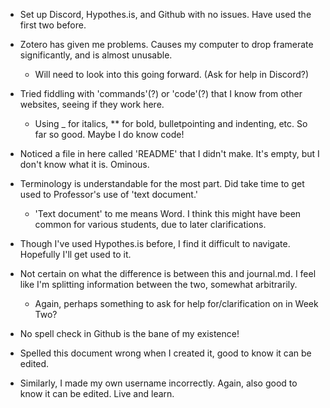* Set up Discord, Hypothes.is, and Github with no issues. Have used the first two before.

* Zotero has given me problems. Causes my computer to drop framerate significantly, and is almost unusable.

  * Will need to look into this going forward. (Ask for help in Discord?)
  
* Tried fiddling with 'commands'(?) or 'code'(?) that I know from other websites, seeing if they work here.
  
  * Using _ for italics, ** for bold, bulletpointing and indenting, etc. So far so good. Maybe I do know code!
  
* Noticed a file in here called 'README' that I didn't make. It's empty, but I don't know what it is. Ominous.

* Terminology is understandable for the most part. Did take time to get used to Professor's use of 'text document.'

  * 'Text document' to me means Word. I think this might have been common for various students, due to later clarifications.
  
* Though I've used Hypothes.is before, I find it difficult to navigate. Hopefully I'll get used to it.

* Not certain on what the difference is between this and journal.md. I feel like I'm splitting information between the two, somewhat arbitrarily.

  * Again, perhaps something to ask for help for/clarification on in Week Two?
  
* No spell check in Github is the bane of my existence!

* Spelled this document wrong when I created it, good to know it can be edited.

* Similarly, I made my own username incorrectly. Again, also good to know it can be edited. Live and learn.
